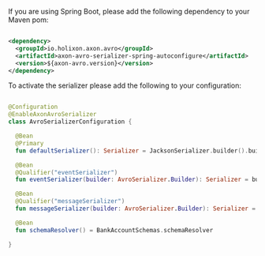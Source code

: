If you are using Spring Boot, please add the following dependency to your Maven pom:

```xml

<dependency>
  <groupId>io.holixon.axon.avro</groupId>
  <artifactId>axon-avro-serializer-spring-autoconfigure</artifactId>
  <version>${axon-avro.version}</version>
</dependency>

```

To activate the serializer please add the following to your configuration:

```kotlin 

@Configuration
@EnableAxonAvroSerializer
class AvroSerializerConfiguration {

  @Bean
  @Primary
  fun defaultSerializer(): Serializer = JacksonSerializer.builder().build()

  @Bean
  @Qualifier("eventSerializer")
  fun eventSerializer(builder: AvroSerializer.Builder): Serializer = builder.build()

  @Bean
  @Qualifier("messageSerializer")
  fun messageSerializer(builder: AvroSerializer.Builder): Serializer = builder.build()

  @Bean
  fun schemaResolver() = BankAccountSchemas.schemaResolver

}

```
